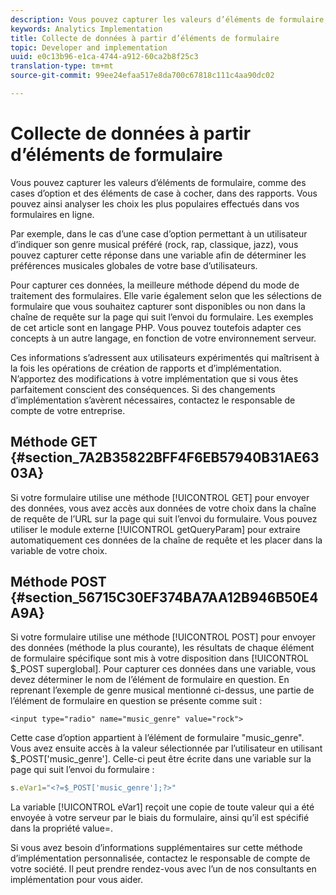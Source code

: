 ```yaml
---
description: Vous pouvez capturer les valeurs d’éléments de formulaire, comme des cases d’option et des éléments de case à cocher, dans des rapports. Vous pouvez ainsi analyser les choix les plus populaires effectués dans vos formulaires en ligne.
keywords: Analytics Implementation
title: Collecte de données à partir d’éléments de formulaire
topic: Developer and implementation
uuid: e0c13b96-e1ca-4744-a912-60ca2b8f25c3
translation-type: tm+mt
source-git-commit: 99ee24efaa517e8da700c67818c111c4aa90dc02

---
```



# Collecte de données à partir d’éléments de formulaire

Vous pouvez capturer les valeurs d’éléments de formulaire, comme des cases d’option et des éléments de case à cocher, dans des rapports. Vous pouvez ainsi analyser les choix les plus populaires effectués dans vos formulaires en ligne.

Par exemple, dans le cas d’une case d’option permettant à un utilisateur d’indiquer son genre musical préféré (rock, rap, classique, jazz), vous pouvez capturer cette réponse dans une variable afin de déterminer les préférences musicales globales de votre base d’utilisateurs.

Pour capturer ces données, la meilleure méthode dépend du mode de traitement des formulaires. Elle varie également selon que les sélections de formulaire que vous souhaitez capturer sont disponibles ou non dans la chaîne de requête sur la page qui suit l’envoi du formulaire. Les exemples de cet article sont en langage PHP. Vous pouvez toutefois adapter ces concepts à un autre langage, en fonction de votre environnement serveur.

Ces informations s’adressent aux utilisateurs expérimentés qui maîtrisent à la fois les opérations de création de rapports et d’implémentation. N’apportez des modifications à votre implémentation que si vous êtes parfaitement conscient des conséquences. Si des changements d’implémentation s’avèrent nécessaires, contactez le responsable de compte de votre entreprise.

## Méthode GET {#section_7A2B35822BFF4F6EB57940B31AE6303A}

Si votre formulaire utilise une méthode [!UICONTROL GET] pour envoyer des données, vous avez accès aux données de votre choix dans la chaîne de requête de l’URL sur la page qui suit l’envoi du formulaire. Vous pouvez utiliser le module externe  [!UICONTROL getQueryParam] pour extraire automatiquement ces données de la chaîne de requête et les placer dans la variable de votre choix.

## Méthode POST {#section_56715C30EF374BA7AA12B946B50E4A9A}

Si votre formulaire utilise une méthode [!UICONTROL POST] pour envoyer des données (méthode la plus courante), les résultats de chaque élément de formulaire spécifique sont mis à votre disposition dans [!UICONTROL $_POST superglobal]. Pour capturer ces données dans une variable, vous devez déterminer le nom de l’élément de formulaire en question. En reprenant l’exemple de genre musical mentionné ci-dessus, une partie de l’élément de formulaire en question se présente comme suit :

```
<input type="radio" name="music_genre" value="rock">
```

Cette case d’option appartient à l’élément de formulaire "music_genre". Vous avez ensuite accès à la valeur sélectionnée par l’utilisateur en utilisant $_POST['music_genre']. Celle-ci peut être écrite dans une variable sur la page qui suit l’envoi du formulaire :

```js
s.eVar1="<?=$_POST['music_genre'];?>"
```

La variable [!UICONTROL eVar1] reçoit une copie de toute valeur qui a été envoyée à votre serveur par le biais du formulaire, ainsi qu’il est spécifié dans la propriété value=.

Si vous avez besoin d’informations supplémentaires sur cette méthode d’implémentation personnalisée, contactez le responsable de compte de votre société. Il peut prendre rendez-vous avec l’un de nos consultants en implémentation pour vous aider.
